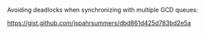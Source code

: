 Avoiding deadlocks when synchronizing with multiple GCD queues:

https://gist.github.com/jspahrsummers/dbd861d425d783bd2e5a
